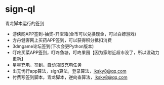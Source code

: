 # sign-ql
青龙脚本运行的签到
* 游侠网APP签到-抽奖-开宝箱(金币可以兑换现金，可以白嫖游戏)
* 方舟健客网上买药APP签到，可以获得积分抵扣消费
* 3dmgame论坛签到(下次会更Python版本)
* 叮咚买菜APP签到，叮咚鱼塘，叮咚果园【因为家附近超市没了，所以没动力更新】
* 星星充电，签到，自动领取充电任务
* 出无忧行app算法，sign算法，登录算法，lksky8@qq.com
* 付费写签到脚本，青龙脚本，逆向查算法，lksky8@qq.com

